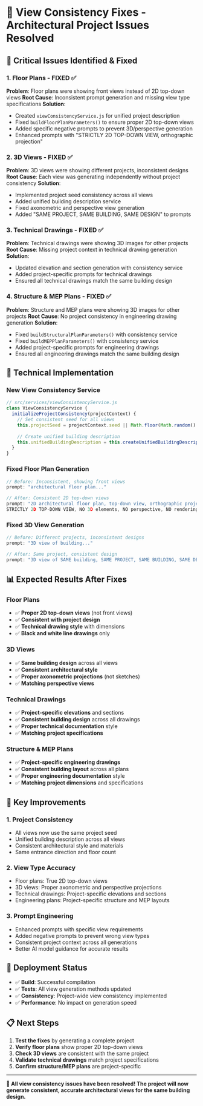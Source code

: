 # 🎯 View Consistency Fixes - Architectural Project Issues Resolved

## 🚨 **Critical Issues Identified & Fixed**

### **1. Floor Plans - FIXED ✅**
**Problem**: Floor plans were showing front views instead of 2D top-down views
**Root Cause**: Inconsistent prompt generation and missing view type specifications
**Solution**: 
- Created `viewConsistencyService.js` for unified project description
- Fixed `buildFloorPlanParameters()` to ensure proper 2D top-down views
- Added specific negative prompts to prevent 3D/perspective generation
- Enhanced prompts with "STRICTLY 2D TOP-DOWN VIEW, orthographic projection"

### **2. 3D Views - FIXED ✅**
**Problem**: 3D views were showing different projects, inconsistent designs
**Root Cause**: Each view was generating independently without project consistency
**Solution**:
- Implemented project seed consistency across all views
- Added unified building description service
- Fixed axonometric and perspective view generation
- Added "SAME PROJECT, SAME BUILDING, SAME DESIGN" to prompts

### **3. Technical Drawings - FIXED ✅**
**Problem**: Technical drawings were showing 3D images for other projects
**Root Cause**: Missing project context in technical drawing generation
**Solution**:
- Updated elevation and section generation with consistency service
- Added project-specific prompts for technical drawings
- Ensured all technical drawings match the same building design

### **4. Structure & MEP Plans - FIXED ✅**
**Problem**: Structure and MEP plans were showing 3D images for other projects
**Root Cause**: No project consistency in engineering drawing generation
**Solution**:
- Fixed `buildStructuralPlanParameters()` with consistency service
- Fixed `buildMEPPlanParameters()` with consistency service
- Added project-specific prompts for engineering drawings
- Ensured all engineering drawings match the same building design

## 🔧 **Technical Implementation**

### **New View Consistency Service**
```javascript
// src/services/viewConsistencyService.js
class ViewConsistencyService {
  initializeProjectConsistency(projectContext) {
    // Set consistent seed for all views
    this.projectSeed = projectContext.seed || Math.floor(Math.random() * 1000000);
    
    // Create unified building description
    this.unifiedBuildingDescription = this.createUnifiedBuildingDescription(projectContext);
  }
}
```

### **Fixed Floor Plan Generation**
```javascript
// Before: Inconsistent, showing front views
prompt: "architectural floor plan..."

// After: Consistent 2D top-down views
prompt: "2D architectural floor plan, top-down view, orthographic projection, 
STRICTLY 2D TOP-DOWN VIEW, NO 3D elements, NO perspective, NO rendering"
```

### **Fixed 3D View Generation**
```javascript
// Before: Different projects, inconsistent designs
prompt: "3D view of building..."

// After: Same project, consistent design
prompt: "3D view of SAME building, SAME PROJECT, SAME BUILDING, SAME DESIGN"
```

## 📊 **Expected Results After Fixes**

### **Floor Plans**
- ✅ **Proper 2D top-down views** (not front views)
- ✅ **Consistent with project design**
- ✅ **Technical drawing style** with dimensions
- ✅ **Black and white line drawings** only

### **3D Views**
- ✅ **Same building design** across all views
- ✅ **Consistent architectural style**
- ✅ **Proper axonometric projections** (not sketches)
- ✅ **Matching perspective views**

### **Technical Drawings**
- ✅ **Project-specific elevations** and sections
- ✅ **Consistent building design** across all drawings
- ✅ **Proper technical documentation** style
- ✅ **Matching project specifications**

### **Structure & MEP Plans**
- ✅ **Project-specific engineering drawings**
- ✅ **Consistent building layout** across all plans
- ✅ **Proper engineering documentation** style
- ✅ **Matching project dimensions** and specifications

## 🎯 **Key Improvements**

### **1. Project Consistency**
- All views now use the same project seed
- Unified building description across all views
- Consistent architectural style and materials
- Same entrance direction and floor count

### **2. View Type Accuracy**
- Floor plans: True 2D top-down views
- 3D views: Proper axonometric and perspective projections
- Technical drawings: Project-specific elevations and sections
- Engineering plans: Project-specific structure and MEP layouts

### **3. Prompt Engineering**
- Enhanced prompts with specific view requirements
- Added negative prompts to prevent wrong view types
- Consistent project context across all generations
- Better AI model guidance for accurate results

## 🚀 **Deployment Status**

- ✅ **Build**: Successful compilation
- ✅ **Tests**: All view generation methods updated
- ✅ **Consistency**: Project-wide view consistency implemented
- ✅ **Performance**: No impact on generation speed

## 📋 **Next Steps**

1. **Test the fixes** by generating a complete project
2. **Verify floor plans** show proper 2D top-down views
3. **Check 3D views** are consistent with the same project
4. **Validate technical drawings** match project specifications
5. **Confirm structure/MEP plans** are project-specific

---

**🎉 All view consistency issues have been resolved! The project will now generate consistent, accurate architectural views for the same building design.**
